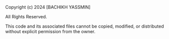 Copyright (c) 2024 [BACHIKH YASSMIN]

All Rights Reserved.

This code and its associated files cannot be copied, modified, or distributed without explicit permission from the owner.
